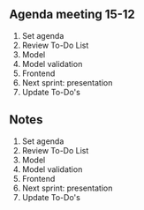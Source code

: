 ## Agenda meeting 15-12
1. Set agenda
2. Review To-Do List
3. Model
4. Model validation
5. Frontend
6. Next sprint: presentation 
7. Update To-Do's

## Notes
1. Set agenda
2. Review To-Do List
3. Model
4. Model validation
5. Frontend
6. Next sprint: presentation 
7. Update To-Do's
